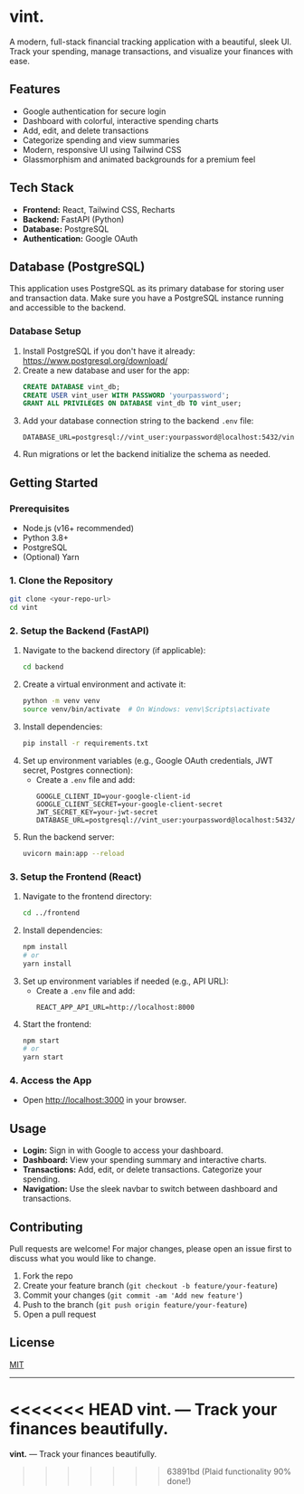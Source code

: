 # vint.

A modern, full-stack financial tracking application with a beautiful, sleek UI. Track your spending, manage transactions, and visualize your finances with ease.

## Features
- Google authentication for secure login
- Dashboard with colorful, interactive spending charts
- Add, edit, and delete transactions
- Categorize spending and view summaries
- Modern, responsive UI using Tailwind CSS
- Glassmorphism and animated backgrounds for a premium feel

## Tech Stack
- **Frontend:** React, Tailwind CSS, Recharts
- **Backend:** FastAPI (Python)
- **Database:** PostgreSQL
- **Authentication:** Google OAuth

## Database (PostgreSQL)
This application uses PostgreSQL as its primary database for storing user and transaction data. Make sure you have a PostgreSQL instance running and accessible to the backend.

### Database Setup
1. Install PostgreSQL if you don't have it already: https://www.postgresql.org/download/
2. Create a new database and user for the app:
   ```sql
   CREATE DATABASE vint_db;
   CREATE USER vint_user WITH PASSWORD 'yourpassword';
   GRANT ALL PRIVILEGES ON DATABASE vint_db TO vint_user;
   ```
3. Add your database connection string to the backend `.env` file:
   ```env
   DATABASE_URL=postgresql://vint_user:yourpassword@localhost:5432/vint_db
   ```
4. Run migrations or let the backend initialize the schema as needed.

## Getting Started

### Prerequisites
- Node.js (v16+ recommended)
- Python 3.8+
- PostgreSQL
- (Optional) Yarn

### 1. Clone the Repository
```bash
git clone <your-repo-url>
cd vint
```

### 2. Setup the Backend (FastAPI)
1. Navigate to the backend directory (if applicable):
   ```bash
   cd backend
   ```
2. Create a virtual environment and activate it:
   ```bash
   python -m venv venv
   source venv/bin/activate  # On Windows: venv\Scripts\activate
   ```
3. Install dependencies:
   ```bash
   pip install -r requirements.txt
   ```
4. Set up environment variables (e.g., Google OAuth credentials, JWT secret, Postgres connection):
   - Create a `.env` file and add:
     ```env
     GOOGLE_CLIENT_ID=your-google-client-id
     GOOGLE_CLIENT_SECRET=your-google-client-secret
     JWT_SECRET_KEY=your-jwt-secret
     DATABASE_URL=postgresql://vint_user:yourpassword@localhost:5432/vint_db
     ```
5. Run the backend server:
   ```bash
   uvicorn main:app --reload
   ```

### 3. Setup the Frontend (React)
1. Navigate to the frontend directory:
   ```bash
   cd ../frontend
   ```
2. Install dependencies:
   ```bash
   npm install
   # or
   yarn install
   ```
3. Set up environment variables if needed (e.g., API URL):
   - Create a `.env` file and add:
     ```env
     REACT_APP_API_URL=http://localhost:8000
     ```
4. Start the frontend:
   ```bash
   npm start
   # or
   yarn start
   ```

### 4. Access the App
- Open [http://localhost:3000](http://localhost:3000) in your browser.

## Usage
- **Login:** Sign in with Google to access your dashboard.
- **Dashboard:** View your spending summary and interactive charts.
- **Transactions:** Add, edit, or delete transactions. Categorize your spending.
- **Navigation:** Use the sleek navbar to switch between dashboard and transactions.

## Contributing
Pull requests are welcome! For major changes, please open an issue first to discuss what you would like to change.

1. Fork the repo
2. Create your feature branch (`git checkout -b feature/your-feature`)
3. Commit your changes (`git commit -am 'Add new feature'`)
4. Push to the branch (`git push origin feature/your-feature`)
5. Open a pull request

## License
[MIT](LICENSE)

---

<<<<<<< HEAD
**vint.** — Track your finances beautifully. 
=======
**vint.** — Track your finances beautifully. 
>>>>>>> 63891bd (Plaid functionality 90% done!)
